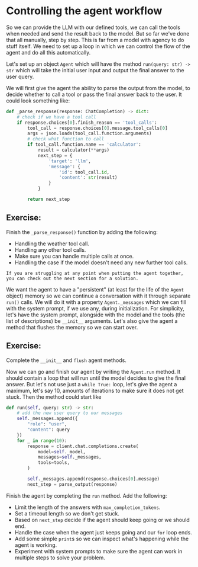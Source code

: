 # Controlling the agent workflow

So we can provide the LLM with our defined tools, we can call the tools when needed and send the result back to the model. But so far we've done that all manually, step by step. This is far from a model with agency to do stuff itself. We need to set up a loop in which we can control the flow of the agent and do all this automatically.

Let's set up an object `Agent` which will have the method `run(query: str) -> str` which will take the initial user input and output the final answer to the user query.

We will first give the agent the ability to parse the output from the model, to decide whether to call a tool or pass the final answer back to the user. It could look something like:
```python
def _parse_response(response: ChatCompletion) -> dict:
    # check if we have a tool call
    if response.choices[0].finish_reason == 'tool_calls':
        tool_call = response.choices[0].message.tool_calls[0]
        args = json.loads(tool_call.function.arguments)
        # check what function to call
        if tool_call.function.name == 'calculator':
            result = calculator(**args)
            next_step = {
                'target': 'llm',
                'message': {
                    'id': tool_call.id,
                    'content': str(result)
                }
            }

        return next_step
```

## Exercise:
Finish the `_parse_response()` function by adding the following:
* Handling the weather tool call.
* Handling any other tool calls.
* Make sure you can handle multiple calls at once.
* Handling the case if the model doesn't need any new further tool calls.

```{admonition} Tip:
If you are struggling at any point when putting the agent together, you can check out the next section for a solution.
```

We want the agent to have a "persistent" (at least for the life of the `Agent` object) memory so we can continue a conversation with it through separate `run()` calls.
We will do it with a property `Agent._messages` which we can fill with the system prompt, if we use any, during initialization. For simplicity, let's have the system prompt, alongside with the model and the tools (the list of descriptions) be `__init__` arguments. Let's also give the agent a method that flushes the memory so we can start over.

## Exercise:
Complete the `__init__` and `flush` agent methods.

Now we can go and finish our agent by writing the `Agent.run` method. It should contain a loop that will run until the model decides to give the final answer. But let's not use just a `while True:` loop, let's give the agent a maximum, let's say 10, amounts of iterations to make sure it does not get stuck. Then the method could start like
```python
def run(self, query: str) -> str:
    # add the new user query to our messages
    self._messages.append({
        "role": "user",
        "content": query
    })
    for _ in range(10):
        response = client.chat.completions.create(
            model=self._model,
            messages=self._messages,
            tools=tools,
        )

        self._messages.append(response.choices[0].message)
        next_step = parse_output(response)
```

Finish the agent by completing the `run` method. Add the following:
* Limit the length of the answers with `max_completion_tokens`.
* Set a timeout length so we don't get stuck.
* Based on `next_step` decide if the agent should keep going or we should end.
* Handle the case when the agent just keeps going and our `for` loop ends.
* Add some simple `print`s so we can inspect what's happening while the agent is working.
* Experiment with system prompts to make sure the agent can work in multiple steps to solve your problem.